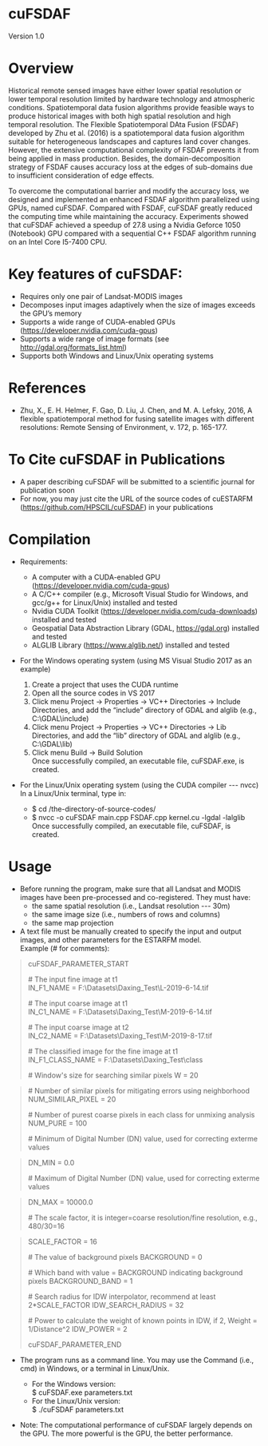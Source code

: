 cuFSDAF
========
Version 1.0

Overview
========
Historical remote sensed images have either lower spatial resolution or lower temporal resolution limited by hardware technology and atmospheric conditions. Spatiotemporal data fusion algorithms provide feasible ways to produce historical images with both high spatial resolution and high temporal resolution. The Flexible Spatiotemporal DAta Fusion (FSDAF) developed by Zhu et al. (2016) is a  spatiotemporal data fusion algorithm suitable for heterogeneous landscapes and captures land cover changes. However, the extensive computational complexity of FSDAF prevents it from being applied in mass production. Besides, the domain-decomposition strategy of FSDAF causes accuracy loss at the edges of sub-domains due to insufficient consideration of edge effects.

To overcome the computational barrier and modify the accuracy loss, we designed and implemented an enhanced FSDAF algorithm parallelized using GPUs, named cuFSDAF.  Compared with FSDAF, cuFSDAF greatly reduced the computing time while maintaining the accuracy. Experiments showed that cuFSDAF achieved a speedup of 27.8 using a Nvidia Geforce 1050 (Notebook) GPU compared with a sequential C++ FSDAF algorithm running on an Intel Core I5-7400 CPU.

Key features of cuFSDAF:
========
+ Requires only one pair of Landsat-MODIS images
+ Decomposes input images adaptively when the size of images exceeds the GPU’s memory
+ Supports a wide range of CUDA-enabled GPUs (https://developer.nvidia.com/cuda-gpus)
+ Supports a wide range of image formats (see http://gdal.org/formats_list.html)
+ Supports both Windows and Linux/Unix operating systems

References
========
+ Zhu, X., E. H. Helmer, F. Gao, D. Liu, J. Chen, and M. A. Lefsky, 2016, A flexible spatiotemporal method for fusing satellite images with different resolutions: Remote Sensing of Environment, v. 172, p. 165-177.

To Cite cuFSDAF in Publications
========
+ A paper describing cuFSDAF will be submitted to a scientific journal for publication soon
+ For now, you may just cite the URL of the source codes of cuESTARFM (https://github.com/HPSCIL/cuFSDAF) in your publications

Compilation
========
+ Requirements:
  -	A computer with a CUDA-enabled GPU (https://developer.nvidia.com/cuda-gpus)
  -	A C/C++ compiler (e.g., Microsoft Visual Studio for Windows, and gcc/g++ for Linux/Unix) installed and tested
  -	Nvidia CUDA Toolkit (https://developer.nvidia.com/cuda-downloads) installed and tested
  -	Geospatial Data Abstraction Library (GDAL, https://gdal.org) installed and tested
  -	ALGLIB Library (https://www.alglib.net/) installed and tested

+ For the Windows operating system (using MS Visual Studio 2017 as an example)
  1. Create a project that uses the CUDA runtime
  1. Open all the source codes in VS 2017
  2. Click menu Project -> Properties -> VC++ Directories -> Include Directories, and add the “include” directory of GDAL and alglib (e.g., C:\GDAL\include\)
  3. Click menu Project -> Properties -> VC++ Directories -> Lib Directories, and add the “lib” directory of GDAL and alglib (e.g., C:\GDAL\lib\)
  4. Click menu Build -> Build Solution  
  Once successfully compiled, an executable file, cuFSDAF.exe, is created.
+ For the Linux/Unix operating system (using the CUDA compiler --- nvcc)  
In a Linux/Unix terminal, type in: 
  - $ cd /the-directory-of-source-codes/
  - $ nvcc -o cuFSDAF main.cpp FSDAF.cpp kernel.cu -lgdal -lalglib
  Once successfully compiled, an executable file, cuFSDAF, is created.

Usage 
========
+ Before running the program, make sure that all Landsat and MODIS images have been pre-processed and co-registered. They must have:
  - the same spatial resolution (i.e., Landsat resolution --- 30m)
  - the same image size (i.e., numbers of rows and columns)
  - the same map projection
+ A text file must be manually created to specify the input and output images, and other parameters for the ESTARFM model.  
Example (# for comments):

>cuFSDAF_PARAMETER_START  
>
>\# The input fine image at t1  
> IN_F1_NAME = F:\\Datasets\\Daxing_Test\\L-2019-6-14.tif  
>
>\# The input coarse image at t1  
> IN_C1_NAME = F:\\Datasets\\Daxing_Test\\M-2019-6-14.tif  
>
>\# The input coarse image at t2  
> IN_C2_NAME = F:\\Datasets\\Daxing_Test\\M-2019-8-17.tif  
>
>\# The classified image for the fine image at t1  
> IN_F1_CLASS_NAME = F:\\Datasets\\Daxing_Test\\class  
>
>\# Window's size for searching similar pixels
> W = 20

>\# Number of similar pixels for mitigating errors using neighborhood
> NUM_SIMILAR_PIXEL = 20
>
>\# Number of purest coarse pixels in each class for unmixing analysis
> NUM_PURE = 100
>
>\# Minimum of Digital Number (DN) value, used for correcting exterme values  

> DN_MIN = 0.0
>
>\# Maximum of Digital Number (DN) value, used for correcting exterme values  

> DN_MAX = 10000.0
>
>\# The scale factor, it is integer=coarse resolution/fine resolution, e.g., 480/30=16  

> SCALE_FACTOR = 16
>
>\# The value of background pixels
> BACKGROUND = 0
>
>\# Which band with value = BACKGROUND indicating background pixels
> BACKGROUND_BAND = 1
>
>\# Search radius for IDW interpolator, recommend at least 2*SCALE_FACTOR
> IDW_SEARCH_RADIUS = 32
>
>\# Power to calculate the weight of known points in IDW, if 2, Weight = 1/Distance^2
> IDW_POWER = 2
>
>cuFSDAF_PARAMETER_END

+ The program runs as a command line. You may use the Command (i.e., cmd) in Windows, or a terminal in Linux/Unix. 
   - For the Windows version:    
   $ cuFSDAF.exe parameters.txt 
   - For the Linux/Unix version:   
   $ ./cuFSDAF parameters.txt 

+ Note: The computational performance of cuFSDAF largely depends on the GPU. The more powerful is the GPU, the better performance. 
